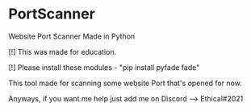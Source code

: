 # PortScanner
Website Port Scanner Made in Python

[!] This was made for education.

[!] Please install these modules
    - "pip install pyfade fade"
    
This tool made for scanning some website Port that's opened for now.

Anyways, if you want me help just add me on Discord --> Ethical#2021
